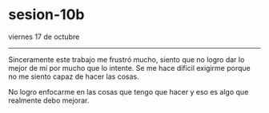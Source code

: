# sesion-10b

viernes 17 de octubre

---

Sinceramente este trabajo me frustró mucho, siento que no logro dar lo mejor de mí por mucho que lo intente.
Se me hace difícil exigirme porque no me siento capaz de hacer las cosas.

No logro enfocarme en las cosas que tengo que hacer y eso es algo que realmente debo mejorar.